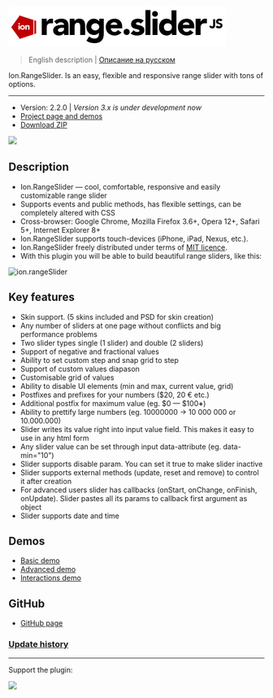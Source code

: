 ![ion.rangeSlider](_tmp/logo-ion-range-slider.png)

> English description | <a href="readme.ru.md">Описание на русском</a>

Ion.RangeSlider. Is an easy, flexible and responsive range slider with tons of options.

---

- Version: 2.2.0 | _Version 3.x is under development now_
- <a href="http://ionden.com/a/plugins/ion.rangeSlider/en.html">Project page and demos</a>
- <a href="http://ionden.com/a/plugins/ion.rangeSlider/ion.rangeSlider-2.2.0.zip">Download ZIP</a>

[![](https://pledgie.com/campaigns/25694.png?skin_name=chrome)](https://pledgie.com/campaigns/25694)

## Description

- Ion.RangeSlider — cool, comfortable, responsive and easily customizable range slider
- Supports events and public methods, has flexible settings, can be completely altered with CSS
- Cross-browser: Google Chrome, Mozilla Firefox 3.6+, Opera 12+, Safari 5+, Internet Explorer 8+
- Ion.RangeSlider supports touch-devices (iPhone, iPad, Nexus, etc.).
- Ion.RangeSlider freely distributed under terms of <a href="http://ionden.com/a/plugins/licence.html" target="_blank">MIT licence</a>.
- With this plugin you will be able to build beautiful range sliders, like this:

![ion.rangeSlider](http://ionden.com/a/plugins/ion.rangeSlider/static/img/ion-range-slider.png)

## Key features

- Skin support. (5 skins included and PSD for skin creation)
- Any number of sliders at one page without conflicts and big performance problems
- Two slider types single (1 slider) and double (2 sliders)
- Support of negative and fractional values
- Ability to set custom step and snap grid to step
- Support of custom values diapason
- Customisable grid of values
- Ability to disable UI elements (min and max, current value, grid)
- Postfixes and prefixes for your numbers ($20, 20 &euro; etc.)
- Additional postfix for maximum value (eg. $0 — $100<b>+</b>)
- Ability to prettify large numbers (eg. 10000000 -> 10 000 000 or 10.000.000)
- Slider writes its value right into input value field. This makes it easy to use in any html form
- Any slider value can be set through input data-attribute (eg. data-min="10")
- Slider supports disable param. You can set it true to make slider inactive
- Slider supports external methods (update, reset and remove) to control it after creation
- For advanced users slider has callbacks (onStart, onChange, onFinish, onUpdate). Slider pastes all its params to callback first argument as object
- Slider supports date and time

## Demos

- <a href="http://ionden.com/a/plugins/ion.rangeSlider/demo.html" class="switch__item">Basic demo</a>
- <a href="http://ionden.com/a/plugins/ion.rangeSlider/demo_advanced.html" class="switch__item">Advanced demo</a>
- <a href="http://ionden.com/a/plugins/ion.rangeSlider/demo_interactions.html" class="switch__item">Interactions demo</a>

## GitHub

- <a href="https://github.com/IonDen/ion.rangeSlider">GitHub page</a>

### <a href="history.md">Update history</a>

---

Support the plugin:

[![](https://pledgie.com/campaigns/25694.png?skin_name=chrome)](https://pledgie.com/campaigns/25694)
